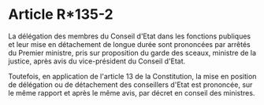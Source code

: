 # Article R*135-2

La délégation des membres du Conseil d'Etat dans les fonctions publiques et leur mise en détachement de longue durée sont prononcées par arrêtés du Premier ministre, pris sur proposition du garde des sceaux, ministre de la justice, après avis du vice-président du Conseil d'Etat.

Toutefois, en application de l'article 13 de la Constitution, la mise en position de délégation ou de détachement des conseillers d'Etat est prononcée, sur le même rapport et après le même avis, par décret en conseil des ministres.
